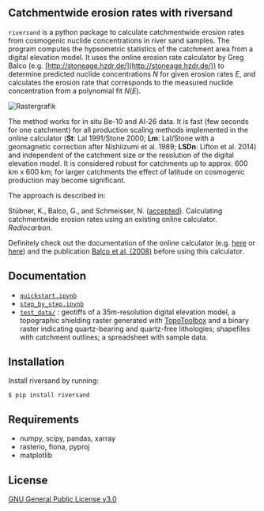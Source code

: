 Catchmentwide erosion rates with riversand 
------------------------------------------

`riversand` is a python package to calculate catchmentwide erosion rates from
cosmogenic nuclide concentrations in river sand samples. The program computes
the hypsometric statistics of the catchment area from a digital elevation model.
It uses the online erosion rate calculator by Greg Balco
(e.g. [http://stoneage.hzdr.de/](http://stoneage.hzdr.de/)) to determine predicted
nuclide concentrations $N$ for given erosion rates $E$, and calculates
the erosion rate that corresponds to the measured nuclide concentration from a
polynomial fit $N(E)$.

![Rastergrafik](https://user-images.githubusercontent.com/73031498/221909077-601ccea1-880b-4738-89d8-2ff57a16c89b.png)


The method works for in situ Be-10 and Al-26 data. It is fast (few seconds for
one catchment) for all production scaling methods implemented in the online
calculator (**St**: Lal 1991/Stone 2000; **Lm**: Lal/Stone with a geomagnetic correction
after Nishiizumi et al. 1989; **LSDn**: Lifton et al. 2014) and independent of the
catchment size or the resolution of the digital elevation model. It is considered
robust for catchments up to approx. 600 km x 600 km; for larger catchments
the effect of latitude on cosmogenic production may become significant.

The approach is described in:

Stübner, K., Balco, G., and Schmeisser, N. ([accepted](https://github.com/kstueb/riversand/blob/main/riversand/Stuebner%20et%20al%202023_accepted%20version.pdf)). Calculating catchmentwide
erosion rates using an existing online calculator. *Radiocarbon*.

Definitely check out the documentation of the online calculator (e.g. [here](http://stoneage.ice-d.org/math/docs/v3/v3_input_explained.html)
or [here](https://sites.google.com/a/bgc.org/v3docs/)) and the publication
[Balco et al. (2008)](http://hess.ess.washington.edu/math/docs/al_be_v2/al_be_calc_2007.pdf)
before using this calculator.

Documentation
-------------
- [`quickstart.ipynb`](https://github.com/kstueb/riversand/blob/main/riversand/example_scripts/quickstart.ipynb)
- [`step_by_step.ipynb`](https://github.com/kstueb/riversand/blob/main/riversand/example_scripts/step_by_step.ipynb)
- [`test_data/`](https://github.com/kstueb/riversand/blob/main/riversand/example_scripts/test_data) : geotiffs of a 35m-resolution digital elevation model, a topographic shielding raster generated with [TopoToolbox](https://topotoolbox.wordpress.com/) and a binary raster indicating quartz-bearing and quartz-free lithologies; shapefiles with catchment outlines; a spreadsheet with sample data. 

Installation
------------
Install riversand by running:
```
$ pip install riversand
```
Requirements
------------
- numpy, scipy, pandas, xarray
- rasterio, fiona, pyproj
- matplotlib

License
-------
[GNU General Public License v3.0](https://www.gnu.org/licenses/gpl-3.0.en.html)
